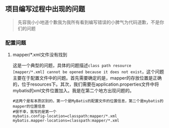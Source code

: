 ## 项目编写过程中出现的问题

> 先容我小小地道个歉我为我所有看到编写错误的小脾气为代码道歉，不是你们的问题

### 配置问题

1. mapper/*.xml文件没有找到

   这是一个典型的问题，具体的问题描述`class path resource [mapper/*.xml] cannot be opened because it does not exist`，这个问题主要在于配置文件中的问题。首先需要确定的是，mapper的存放位置是正确的，位于resources下。其次，我们需要在application.properties文件中将mybatis的xml文件位置加入。我是在第二个地方出现问题的。

   ```properties
   #这两个是有本质区别的，第一个是MyBatis的配置文件的位置信息，第二个是mybatis的mapper的位置信息
   #很不幸，我写的是第一个
   mybatis.config-location=classpath:mapper/*.xml
   mybatis.mapper-locations=classpath:mapper/*.xml
   ```

   

